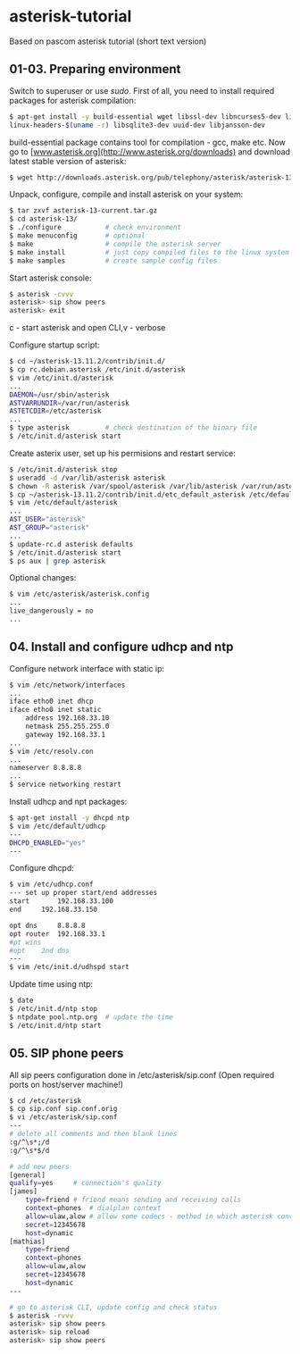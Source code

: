 # asterisk-tutorial
Based on pascom asterisk tutorial (short text version)


## 01-03. Preparing environment
Switch to superuser or use _sudo_.
First of all, you need to install required packages for asterisk compilation:
```bash
$ apt-get install -y build-essential wget libssl-dev libncurses5-dev libnewt-dev libxml2-dev \
linux-headers-$(uname -r) libsqlite3-dev uuid-dev libjansson-dev
```
build-essential package contains tool for compilation - gcc, make etc.
Now go to [www.asterisk.org](http://www.asterisk.org/downloads) and download latest stable version of asterisk:
```bash
$ wget http://downloads.asterisk.org/pub/telephony/asterisk/asterisk-13-current.tar.gz
```
Unpack, configure, compile and install asterisk on your system:
```bash
$ tar zxvf asterisk-13-current.tar.gz
$ cd asterisk-13/
$ ./configure			# check environment
$ make menuconfig   	# optional
$ make	 				# compile the asterisk server
$ make install	 		# just copy compiled files to the linux system
$ make samples 			# create sample config files
```
Start asterisk console:
```bash
$ asterisk -cvvv     
asterisk> sip show peers
asterisk> exit
```
c - start asterisk and open CLI,v - verbose

Configure startup script:
```bash
$ cd ~/asterisk-13.11.2/contrib/init.d/
$ cp rc.debian.asterisk /etc/init.d/asterisk
$ vim /etc/init.d/asterisk
...
DAEMON=/usr/sbin/asterisk
ASTVARRUNDIR=/var/run/asterisk
ASTETCDIR=/etc/asterisk		
...
$ type asterisk			# check destination of the binary file
$ /etc/init.d/asterisk start
```
Create asterix user, set up his permisions and restart service:
```bash
$ /etc/init.d/asterisk stop
$ useradd -d /var/lib/asterisk asterisk
$ chown -R asterisk /var/spool/asterisk /var/lib/asterisk /var/run/asterisk /etc/asterisk/
$ cp ~/asterisk-13.11.2/contrib/init.d/etc_default_asterisk /etc/default/asterisk
$ vim /etc/default/asterisk
...
AST_USER="asterisk"
AST_GROUP="asterisk"	
...
$ update-rc.d asterisk defaults
$ /etc/init.d/asterisk start
$ ps aux | grep asterisk		
```
Optional changes:
```bash
$ vim /etc/asterisk/asterisk.config
...
live_dangerously = no	
...
```
## 04. Install and configure udhcp and ntp
Configure network interface with static ip:
```bash
$ vim /etc/network/interfaces
...
iface etho0 inet dhcp
iface etho0 inet static
	address 192.168.33.10
	netmask 255.255.255.0
	gateway 192.168.33.1
...
$ vim /etc/resolv.con
...
nameserver 8.8.8.8
...
$ service networking restart

```
Install udhcp and npt packages:
```bash
$ apt-get install -y dhcpd ntp
$ vim /etc/default/udhcp
---
DHCPD_ENABLED="yes"
---
```

Configure dhcpd:
```bash
$ vim /etc/udhcp.conf
--- set up proper start/end addresses
start		192.168.33.100
end		192.168.33.150

opt	dns 	8.8.8.8
opt	router  192.168.33.1
#pt	wins
#opt    2nd dns
---
$ vim /etc/init.d/udhspd start
```
Update time using ntp:
```bash
$ date
$ /etc/init.d/ntp stop
$ ntpdate pool.ntp.org	# update the time
$ /etc/init.d/ntp start
```

## 05. SIP phone peers
All sip peers configuration done in /etc/asterisk/sip.conf
(Open required ports on host/server machine!)
```bash
$ cd /etc/asterisk
$ cp sip.conf sip.conf.orig
$ vi /etc/asterisk/sip.conf
---
# delete all comments and then blank lines
:g/^\s*;/d
:g/^\s*$/d

# add new peers
[general]
qualify=yes		# connection's quality
[james]
	type=friend	# friend means sending and receiving calls
	context=phones	# dialplan context
	allow=ulaw,alow	# allow some codecs - method in which asterisk convert a speech
	secret=12345678
	host=dynamic
[mathias]
	type=friend	
	context=phones	
	allow=ulaw,alow	
	secret=12345678
	host=dynamic
---

# go to asterisk CLI, update config and check status
$ asterisk -rvvv
asterisk> sip show peers
asterisk> sip reload
asterisk> sip show peers
```



